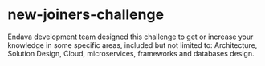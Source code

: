 # new-joiners-challenge
Endava development team designed this challenge to get or increase your knowledge in some specific areas, included but not limited to: Architecture, Solution Design, Cloud, microservices, frameworks and databases design.
